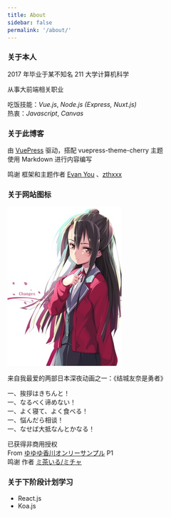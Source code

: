 ```yaml
---
title: About
sidebar: false
permalink: '/about/'
---
```


### 关于本人

2017 年毕业于某不知名 211 大学计算机科学  
  
从事大前端相关职业  
  
吃饭技能：*Vue.js*, *Node.js (Express, Nuxt.js)*  
热衷：*Javascript*, *Canvas*

### 关于此博客

由 [VuePress](https://vuepress.vuejs.org/) 驱动，搭配 vuepress-theme-cherry 主题  
使用 Markdown 进行内容编写  
  
鸣谢 框架和主题作者 [Evan You](https://evanyou.me/) 、[zthxxx](https://github.com/zthxxx)

### 关于网站图标

![結城友奈は勇者である](./55394787_p0.jpeg)  

来自我最爱的两部日本深夜动画之一：《结城友奈是勇者》  
  
一、挨拶はきちんと！  
一、なるべく谛めない！  
一、よく寝て、よく食べる！  
一、悩んだら相谈！  
一、なせば大抵なんとかなる！  
  
已获得非商用授权  
From [ゆゆゆ香川オンリーサンプル](https://www.pixiv.net/member_illust.php?mode=medium&illust_id=55394787) P1  
鸣谢 作者 [ミ茶いる/ミチャ](https://www.pixiv.net/member.php?id=84659)

### 关于下阶段计划学习

* React.js
* Koa.js

<Valine></Valine>
